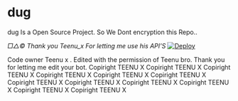 # dug
dug Is a Open Source Project.
So We Dont encryption this Repo..

*□△©️ Thank you Teenu_x For letting me use his API'S*
[![Deploy](https://www.herokucdn.com/deploy/button.svg)](https://heroku.com/deploy?template=https://github.com/xYAZUWA/AmazoneDug)

Code owner Teenu x . Edited with the permission of Teenu bro. Thank you for letting me edit your bot.
Copiright TEENU X 
Copiright TEENU X 
Copiright TEENU X 
Copiright TEENU X 
Copiright TEENU X 
Copiright TEENU X 
Copiright TEENU X 
Copiright TEENU X 
Copiright TEENU X 
Copiright TEENU X 
Copiright TEENU X 
Copiright TEENU X 

